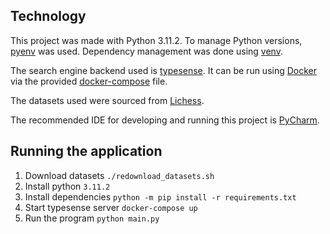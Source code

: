 ## Technology

This project was made with Python 3.11.2.
To manage Python versions, [pyenv](https://github.com/pyenv/pyenv) was used.
Dependency management was done using [venv](https://docs.python.org/3/library/venv.html).

The search engine backend used is [typesense](https://typesense.org/).
It can be run using [Docker](https://www.docker.com/) via the provided [docker-compose](https://docs.docker.com/compose/) file.

The datasets used were sourced from [Lichess](https://database.lichess.org/#standard_games).

The recommended IDE for developing and running this project is [PyCharm](https://www.jetbrains.com/pycharm/).

## Running the application

1. Download datasets `./redownload_datasets.sh` 
2. Install python `3.11.2`
2. Install dependencies `python -m pip install -r requirements.txt`
3. Start typesense server `docker-compose up`
4. Run the program `python main.py`